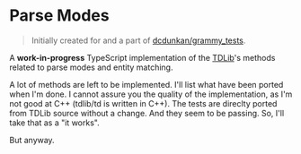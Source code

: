 # Parse Modes

> Initially created for and a part of [dcdunkan/grammy_tests](https://github.com/dcdunkan/grammy_tests).

A **work-in-progress** TypeScript implementation of the [TDLib](https://github.com/tdlib/td)'s methods related to parse modes and entity matching.

A lot of methods are left to be implemented. I'll list what have been ported when I'm done. I cannot assure you the quality of the implementation, as I'm not good at C++ (tdlib/td is written in C++).
The tests are direclty ported from TDLib source without a change. And they seem to be passing. So, I'll take that as a "it works".

But anyway.
